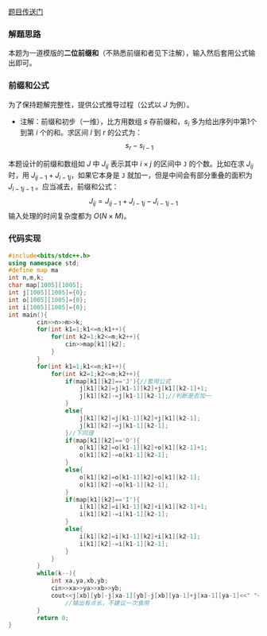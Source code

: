[题目传送门](https://www.luogu.com.cn/problem/AT_joi2011ho1)
### 解题思路
本题为一道模版的**二位前缀和**（不熟悉前缀和者见下注解），输入然后套用公式输出即可。
### 前缀和公式
为了保持题解完整性，提供公式推导过程（公式以 $J$ 为例）。

- 注解：前缀和初步（一维），比方用数组 $s$ 存前缀和，$s _ {i}$ 多为给出序列中第1个到第 $i$ 个的和。求区间 $l$ 到 $r$ 的公式为：
$$ s _ {r}-s _ {l-1} $$

本题设计的前缀和数组如 $J$ 中 $J _ {ij}$ 表示其中 $i\times j$ 的区间中 `J` 的个数。比如在求 $J _ {ij}$ 时，用 $J _ {ij-1}+J _ {i-1j}$，如果它本身是 `J` 就加一，但是中间会有部分重叠的面积为 $J _ {i-1j-1}$ 。应当减去，前缀和公式：
$$J _ {ij}=J _ {ij-1}+J _ {i-1j}-J _ {i-1j-1}$$
输入处理的时间复杂度都为 $O(N\times M)$。
### 代码实现
```cpp
#include<bits/stdc++.h>
using namespace std;
#define map ma
int n,m,k;
char map[1005][1005];
int j[1005][1005]={0};
int o[1005][1005]={0};
int i[1005][1005]={0};
int main(){
		cin>>n>>m>>k;
		for(int k1=1;k1<=n;k1++){
			for(int k2=1;k2<=m;k2++){
				cin>>map[k1][k2];
			}
		}
		for(int k1=1;k1<=n;k1++){
			for(int k2=1;k2<=m;k2++){
				if(map[k1][k2]=='J'){//套用公式
					j[k1][k2]=j[k1-1][k2]+j[k1][k2-1]+1;
					j[k1][k2]-=j[k1-1][k2-1];//判断是否加一
				}
				else{
					j[k1][k2]=j[k1-1][k2]+j[k1][k2-1];
					j[k1][k2]-=j[k1-1][k2-1];
				}//下同理
				if(map[k1][k2]=='O'){
					o[k1][k2]=o[k1-1][k2]+o[k1][k2-1]+1;
					o[k1][k2]-=o[k1-1][k2-1];
				}
				else{
					o[k1][k2]=o[k1-1][k2]+o[k1][k2-1];
					o[k1][k2]-=o[k1-1][k2-1];
				}
				if(map[k1][k2]=='I'){
					i[k1][k2]=i[k1-1][k2]+i[k1][k2-1]+1;
					i[k1][k2]-=i[k1-1][k2-1];
				}
				else{
					i[k1][k2]=i[k1-1][k2]+i[k1][k2-1];
					i[k1][k2]-=i[k1-1][k2-1];
				}
			}
		}
		while(k--){
			int xa,ya,xb,yb;
			cin>>xa>>ya>>xb>>yb;
			cout<<j[xb][yb]-j[xa-1][yb]-j[xb][ya-1]+j[xa-1][ya-1]<<" "<<o[xb][yb]-o[xa-1][yb]-o[xb][ya-1]+o[xa-1][ya-1]<<" "<<i[xb][yb]-i[xa-1][yb]-i[xb][ya-1]+i[xa-1][ya-1]<<endl;
         		//输出有点长，不建议一次食用
		}
		return 0;
} 

```